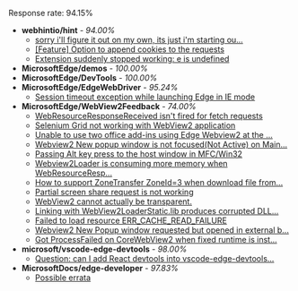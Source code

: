 Response rate: 94.15%

* **webhintio/hint** - _94.00%_
  * [sorry i'll figure it out on my own, its just i'm starting ou...](https://github.com/webhintio/hint/issues/5172)
  * [[Feature] Option to append cookies to the requests](https://github.com/webhintio/hint/issues/5079)
  * [Extension suddenly stopped working: e is undefined](https://github.com/webhintio/hint/issues/5078)
* **MicrosoftEdge/demos** - _100.00%_
* **MicrosoftEdge/DevTools** - _100.00%_
* **MicrosoftEdge/EdgeWebDriver** - _95.24%_
  * [Session timeout exception while launching Edge in IE mode](https://github.com/MicrosoftEdge/EdgeWebDriver/issues/20)
* **MicrosoftEdge/WebView2Feedback** - _74.00%_
  * [WebResourceResponseReceived isn't fired for fetch requests](https://github.com/MicrosoftEdge/WebView2Feedback/issues/2471)
  * [Selenium Grid not working with WebView2 application](https://github.com/MicrosoftEdge/WebView2Feedback/issues/2470)
  * [Unable to use two office add-ins using Edge Webview2 at the ...](https://github.com/MicrosoftEdge/WebView2Feedback/issues/2469)
  * [Webview2 New popup window is not focused(Not Active) on Main...](https://github.com/MicrosoftEdge/WebView2Feedback/issues/2468)
  * [Passing Alt key press to the host window in MFC/Win32](https://github.com/MicrosoftEdge/WebView2Feedback/issues/2466)
  * [Webview2Loader is consuming more memory when WebResourceResp...](https://github.com/MicrosoftEdge/WebView2Feedback/issues/2460)
  * [How to support ZoneTransfer ZoneId=3 when download file from...](https://github.com/MicrosoftEdge/WebView2Feedback/issues/2452)
  * [Partial screen share request is not working](https://github.com/MicrosoftEdge/WebView2Feedback/issues/2441)
  * [WebView2 cannot  actually be transparent.](https://github.com/MicrosoftEdge/WebView2Feedback/issues/2419)
  * [Linking with WebView2LoaderStatic.lib produces corrupted DLL...](https://github.com/MicrosoftEdge/WebView2Feedback/issues/2462)
  * [Failed to load resource ERR_CACHE_READ_FAILURE](https://github.com/MicrosoftEdge/WebView2Feedback/issues/2457)
  * [Webview2 New Popup window requested but opened in external b...](https://github.com/MicrosoftEdge/WebView2Feedback/issues/2425)
  * [Got ProcessFailed on CoreWebView2 when fixed runtime is inst...](https://github.com/MicrosoftEdge/WebView2Feedback/issues/2423)
* **microsoft/vscode-edge-devtools** - _98.00%_
  * [Question: can I add React devtools into vscode-edge-devtools...](https://github.com/microsoft/vscode-edge-devtools/issues/1039)
* **MicrosoftDocs/edge-developer** - _97.83%_
  * [Possible errata](https://github.com/MicrosoftDocs/edge-developer/issues/1949)